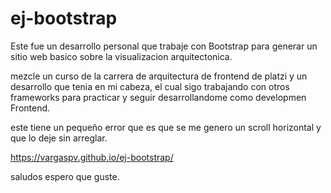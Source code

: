 # ej-bootstrap
Este fue un desarrollo personal que trabaje con Bootstrap para generar un sitio web basico sobre la visualizacion arquitectonica.

mezcle un curso de la carrera de arquitectura de frontend de platzi y un desarrollo que tenia en mi cabeza, el cual sigo
trabajando con otros frameworks para practicar y seguir desarrollandome como developmen Frontend.

este tiene un pequeño error que es que se me genero un scroll horizontal y que lo deje sin arreglar.

https://vargaspv.github.io/ej-bootstrap/

saludos espero que guste.
